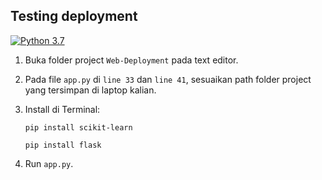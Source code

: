## Testing deployment
[![Python 3.7](https://img.shields.io/badge/python-3.7-blue.svg)](https://www.python.org/downloads/release/python-370/)

1. Buka folder project `Web-Deployment` pada text editor.
2. Pada file `app.py` di `line 33` dan `line 41`, sesuaikan path folder project yang tersimpan di laptop kalian.
3. Install di Terminal:

    ```
    pip install scikit-learn
    ```
    ```
    pip install flask
    ```

4. Run `app.py`.
